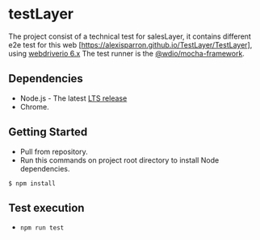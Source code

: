 # testLayer

The project consist of a technical test for salesLayer, it contains different e2e test for this web [https://alexisparron.github.io/TestLayer/TestLayer], using [webdriverio 6.x](https://www.npmjs.com/package/webdriverio) The test runner is the [@wdio/mocha-framework](https://www.npmjs.com/package/@wdio/mocha-framework).

## Dependencies
* Node.js - The latest [LTS release](https://nodejs.org/en/)
* Chrome.

## Getting Started

* Pull from repository.
* Run this commands on project root directory to install Node dependencies.
```
$ npm install
```

## Test execution

* ```npm run test```

